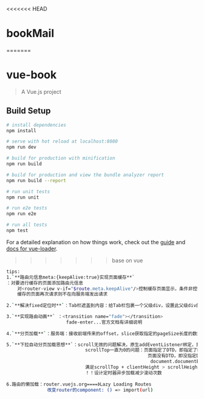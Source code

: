 <<<<<<< HEAD
# bookMail
=======
# vue-book

> A Vue.js project

## Build Setup

``` bash
# install dependencies
npm install

# serve with hot reload at localhost:8080
npm run dev

# build for production with minification
npm run build

# build for production and view the bundle analyzer report
npm run build --report

# run unit tests
npm run unit

# run e2e tests
npm run e2e

# run all tests
npm test
```

For a detailed explanation on how things work, check out the [guide](http://vuejs-templates.github.io/webpack/) and [docs for vue-loader](http://vuejs.github.io/vue-loader).
>>>>>>> base on vue

``` bash
tips:
1.`**路由元信息meta:{keepAlive:true}实现页面缓存**`
：对要进行缓存的页面添加路由元信息
    对<router-view v-if="$route.meta.keepAlive"/>控制缓存页面显示，条件非控制非缓存页面显示
    缓存的页面再次请求则不在向服务端发出请求
    
2.`**解决fixed定位时**`：Tab栏遮盖到内容：给Tab栏包裹一个父级div，设置此父级div的宽高和tab相同

3.`**实现路由动画**` ：<transition name="fade"></transition>
                      fade-enter...官方文档有详细说明
                      
4.`**分页加载**`：服务端：接收前端传来的offset，slice获取指定的pageSize长度的数据，返回给前端。客户端：每次加载都需要前一次的值加上后一次获取的值，所以this.offset = book.length其中获取**`对象`**的方式let {同名变量，同名变量，...} = 获取接口数据

5.`**下拉自动分页加载思想**`：scroll无效的问题解决，原生addEventListener绑定，指定事件在捕获阶段发生，设置为true
                             scrollTop一直为0的问题：页面指定了DTD，即指定了DOCTYPE时，使用document.documentElement。
                                                    页面没有DTD，即没指定DOCTYPE时，使用document.body。
                                                     document.documentElement.scrollTop || document.body.scrollTop
                             满足scrollTop + clientHeight > scrollHeight，调用接口函数
                             ！！设计定时器异步加载减少滚动次数
                             
6.路由的懒加载：router.vuejs.org====》Lazy Loading Routes
               改变router的component: () => import(url)
                            
```
